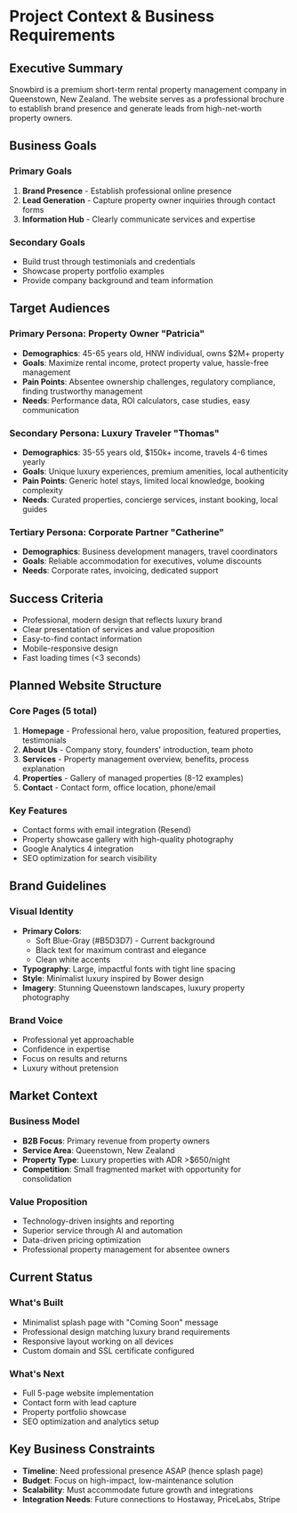 # Project Context & Business Requirements

## Executive Summary

Snowbird is a premium short-term rental property management company in Queenstown, New Zealand. The
website serves as a professional brochure to establish brand presence and generate leads from
high-net-worth property owners.

## Business Goals

### Primary Goals

1. **Brand Presence** - Establish professional online presence
2. **Lead Generation** - Capture property owner inquiries through contact forms
3. **Information Hub** - Clearly communicate services and expertise

### Secondary Goals

- Build trust through testimonials and credentials
- Showcase property portfolio examples
- Provide company background and team information

## Target Audiences

### Primary Persona: Property Owner "Patricia"

- **Demographics**: 45-65 years old, HNW individual, owns $2M+ property
- **Goals**: Maximize rental income, protect property value, hassle-free management
- **Pain Points**: Absentee ownership challenges, regulatory compliance, finding trustworthy
  management
- **Needs**: Performance data, ROI calculators, case studies, easy communication

### Secondary Persona: Luxury Traveler "Thomas"

- **Demographics**: 35-55 years old, $150k+ income, travels 4-6 times yearly
- **Goals**: Unique luxury experiences, premium amenities, local authenticity
- **Pain Points**: Generic hotel stays, limited local knowledge, booking complexity
- **Needs**: Curated properties, concierge services, instant booking, local guides

### Tertiary Persona: Corporate Partner "Catherine"

- **Demographics**: Business development managers, travel coordinators
- **Goals**: Reliable accommodation for executives, volume discounts
- **Needs**: Corporate rates, invoicing, dedicated support

## Success Criteria

- Professional, modern design that reflects luxury brand
- Clear presentation of services and value proposition
- Easy-to-find contact information
- Mobile-responsive design
- Fast loading times (<3 seconds)

## Planned Website Structure

### Core Pages (5 total)

1. **Homepage** - Professional hero, value proposition, featured properties, testimonials
2. **About Us** - Company story, founders' introduction, team photo
3. **Services** - Property management overview, benefits, process explanation
4. **Properties** - Gallery of managed properties (8-12 examples)
5. **Contact** - Contact form, office location, phone/email

### Key Features

- Contact forms with email integration (Resend)
- Property showcase gallery with high-quality photography
- Google Analytics 4 integration
- SEO optimization for search visibility

## Brand Guidelines

### Visual Identity

- **Primary Colors**:
  - Soft Blue-Gray (#B5D3D7) - Current background
  - Black text for maximum contrast and elegance
  - Clean white accents
- **Typography**: Large, impactful fonts with tight line spacing
- **Style**: Minimalist luxury inspired by Bower design
- **Imagery**: Stunning Queenstown landscapes, luxury property photography

### Brand Voice

- Professional yet approachable
- Confidence in expertise
- Focus on results and returns
- Luxury without pretension

## Market Context

### Business Model

- **B2B Focus**: Primary revenue from property owners
- **Service Area**: Queenstown, New Zealand
- **Property Type**: Luxury properties with ADR >$650/night
- **Competition**: Small fragmented market with opportunity for consolidation

### Value Proposition

- Technology-driven insights and reporting
- Superior service through AI and automation
- Data-driven pricing optimization
- Professional property management for absentee owners

## Current Status

### What's Built

- Minimalist splash page with "Coming Soon" message
- Professional design matching luxury brand requirements
- Responsive layout working on all devices
- Custom domain and SSL certificate configured

### What's Next

- Full 5-page website implementation
- Contact form with lead capture
- Property portfolio showcase
- SEO optimization and analytics setup

## Key Business Constraints

- **Timeline**: Need professional presence ASAP (hence splash page)
- **Budget**: Focus on high-impact, low-maintenance solution
- **Scalability**: Must accommodate future growth and integrations
- **Integration Needs**: Future connections to Hostaway, PriceLabs, Stripe
